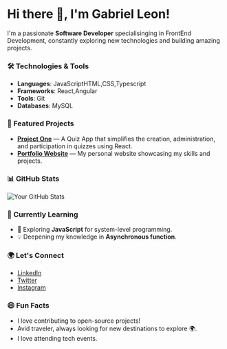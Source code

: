 # Hi there 👋, I'm Gabriel Leon!

I'm a passionate **Software Developer** specialisinging in FrontEnd Development, constantly exploring new technologies and building amazing projects.

### 🛠️ Technologies & Tools
- **Languages**: JavaScriptHTML,CSS,Typescript
- **Frameworks**: React,Angular
- **Tools**: Git
- **Databases**: MySQL

### 🚀 Featured Projects
- [**Project One**](https://github.com/LeGabriel254/quiz-app.git) — A Quiz App that simplifies the creation, administration, and participation in quizzes using React.
- [**Portfolio Website**](https://github.com/LeGabriel254/My-Website.git) — My personal website showcasing my skills and projects.

### 📊 GitHub Stats
![Your GitHub Stats](https://github-readme-stats.vercel.app/api?username=LeGabriel254&show_icons=true&theme=radical)

### 📖 Currently Learning
- 🌱 Exploring **JavaScript** for system-level programming.
- 💡 Deepening my knowledge in **Asynchronous function**.

### 🌍 Let's Connect
- [LinkedIn](https://www.linkedin.com/in/leon-gabriel-82655b308)
- [Twitter](https://x.com/LyonGabrie24988)
- [Instagram](https://www.instagram.com/its.leon.__/)

### 😄 Fun Facts
- I love contributing to open-source projects!
- Avid traveler, always looking for new destinations to explore 🌍.
- I love attending tech events.


<!---
LeGabriel254/LeGabriel254 is a ✨ special ✨ repository because its `README.md` (this file) appears on your GitHub profile.
You can click the Preview link to take a look at your changes.
--->
